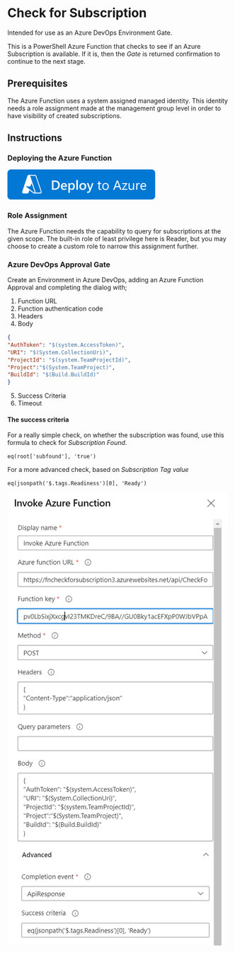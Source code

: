 # Check for Subscription

Intended for use as an Azure DevOps Environment Gate.

This is a PowerShell Azure Function that checks to see if an Azure Subscription is available. If it is, then the *Gate* is returned confirmation to continue to the next stage.

## Prerequisites

The Azure Function uses a system assigned managed identity. This identity needs a role assignment made at the management group level in order to have visibility of created subscriptions.

## Instructions

### Deploying the Azure Function

[![Deploy To Azure](https://raw.githubusercontent.com/Azure/azure-quickstart-templates/master/1-CONTRIBUTION-GUIDE/images/deploytoazure.svg?sanitize=true)](https://ms.portal.azure.com/?feature.customportal=false#create/Microsoft.Template/uri/https%3A%2F%2Fraw.githubusercontent.com%2FGordonby%2Fazure-check-for-subscription%2Fmain%2Farm%2Farm-deploy-functionapp-wResourceGroup.json)

### Role Assignment

The Azure Function needs the capability to query for subscriptions at the given scope. The built-in role of least privilege here is Reader, but you may choose to create a custom role to narrow this assignment further.

### Azure DevOps Approval Gate

Create an Environment in Azure DevOps, adding an Azure Function Approval and completing the dialog with;

1. Function URL
2. Function authentication code
3. Headers
4. Body

```json
{
"AuthToken": "$(system.AccessToken)",
"URI": "$(System.CollectionUri)", 
"ProjectId": "$(system.TeamProjectId)",
"Project":"$(System.TeamProject)",
"BuildId": "$(Build.BuildId)"
}
```

5. Success Criteria
6. Timeout

#### The success criteria

For a really simple check, on whether the subscription was found, use this formula to check for *Subscription Found*.

```
eq(root['subfound'], 'true')
```

For a more advanced check, based on *Subscription Tag value*

```
eq(jsonpath('$.tags.Readiness')[0], 'Ready')
```

![azure devops gate screengrab](docassets/ado-gate.png)
